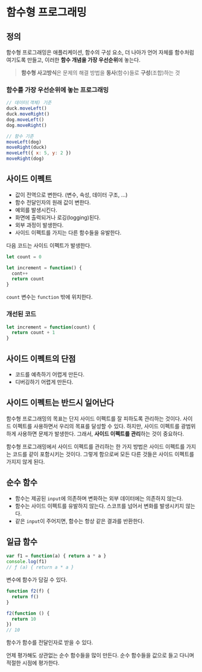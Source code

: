 # 함수형 프로그래밍

## 정의

함수형 프로그래밍은 애플리케이션, 함수의 구성 요소,
더 나아가 언어 자체를 함수처럼 여기도록 만들고,
이러한 **함수 개념을 가장 우선순위**에 놓는다.

> **함수형 사고방식**은 문제의 해결 방법을 **동사**(함수)들로 **구성**(조합)하는 것

### 함수를 가장 우선순위에 놓는 프로그래밍

```js
// 데이터(객체) 기준
duck.moveLeft()
duck.moveRight()
dog.moveLeft()
dog.moveRight()

// 함수 기준
moveLeft(dog)
moveRight(duck)
moveLeft({ x: 5, y: 2 })
moveRight(dog)
```

## 사이드 이펙트

- 값이 전역으로 변한다. (변수, 속성, 데이터 구조, ...)
- 함수 전달인자의 원래 값이 변한다.
- 예외를 발생시킨다.
- 화면에 출력되거나 로깅(logging)된다.
- 외부 과정이 발생한다.
- 사이드 이펙트를 가지는 다른 함수들을 유발한다.

다음 코드는 사이드 이펙트가 발생한다.

```js
let count = 0

let increment = function() {
  cont++
  return count
}
```

`count` 변수는 `function` 밖에 위치한다.

### 개선된 코드

```js
let increment = function(count) {
  return count + 1
}
```

## 사이드 이펙트의 단점

- 코드를 예측하기 어렵게 만든다.
- 디버깅하기 어렵게 만든다.

## 사이드 이펙트는 반드시 일어난다

함수형 프로그래밍의 목표는 단지 사이드 이펙트를 잘 피하도록 관리하는 것이다.
사이드 이펙트를 사용하면서 우리의 목표를 달성할 수 있다.
하지만, 사이드 이펙트를 광범위하게 사용하면 문제가 발생한다.
그래서, **사이드 이펙트를 관리**하는 것이 중요하다.

함수형 프로그래밍에서 사이드 이펙트를 관리하는 한 가지 방법은 사이드 이펙트를 가지는 코드를 같이 포함시키는 것이다.
그렇게 함으로써 모든 다른 것들은 사이드 이펙트를 가지지 않게 된다.

## 순수 함수

- 함수는 제공된 `input`에 의존하며 변화하는 외부 데이터에는 의존하지 않는다.
- 함수는 사이드 이펙트를 유발하지 않는다. 스코프를 넘어서 변화를 발생시키지 않는다.
- 같은 `input`이 주어지면, 함수는 항상 같은 결과를 반환한다.

## 일급 함수

```js
var f1 = function(a) { return a * a }
console.log(f1)
// ƒ (a) { return a * a }
```

변수에 함수가 담길 수 있다.

```js
function f2(f) {
  return f()
}

f2(function () {
  return 10
})
// 10
```

함수가 함수를 전달인자로 받을 수 있다.

언제 평가해도 상관없는 순수 함수들을 많이 만든다.
순수 함수들을 값으로 들고 다니며 적절한 시점에 평가한다.
